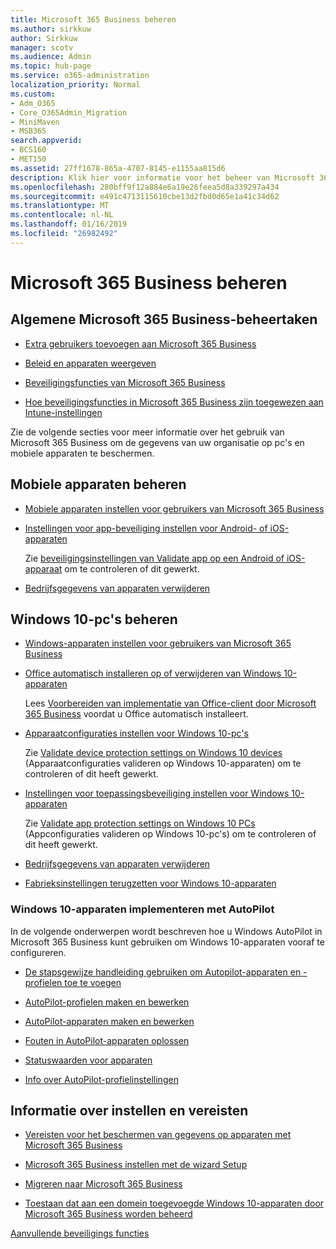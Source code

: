 ```yaml
---
title: Microsoft 365 Business beheren
ms.author: sirkkuw
author: Sirkkuw
manager: scotv
ms.audience: Admin
ms.topic: hub-page
ms.service: o365-administration
localization_priority: Normal
ms.custom:
- Adm_O365
- Core_O365Admin_Migration
- MiniMaven
- MSB365
search.appverid:
- BCS160
- MET150
ms.assetid: 27ff1678-865a-4707-8145-e1155aa815d6
description: Klik hier voor informatie voor het beheer van Microsoft 365 Business gerelateerde taken admin, mobiele apparaten Windows 10PCs en veel dergelijke taken.
ms.openlocfilehash: 280bff9f12a884e6a19e26feea5d8a339297a434
ms.sourcegitcommit: e491c4713115610cbe13d2fbd0d65e1a41c34d62
ms.translationtype: MT
ms.contentlocale: nl-NL
ms.lasthandoff: 01/16/2019
ms.locfileid: "26982492"
---
```

# <a name="manage-microsoft-365-business"></a>Microsoft 365 Business beheren

## <a name="general-microsoft-365-business-admin-tasks"></a>Algemene Microsoft 365 Business-beheertaken

- [Extra gebruikers toevoegen aan Microsoft 365 Business](add-users-m365b.md)
    
- [Beleid en apparaten weergeven](view-policies-and-devices.md)
    
- [Beveiligingsfuncties van Microsoft 365 Business](security-features.md)
    
- [Hoe beveiligingsfuncties in Microsoft 365 Business zijn toegewezen aan Intune-instellingen](map-protection-features-to-intune-settings.md)
    
Zie de volgende secties voor meer informatie over het gebruik van Microsoft 365 Business om de gegevens van uw organisatie op pc's en mobiele apparaten te beschermen.
  
## <a name="manage-mobile-devices"></a>Mobiele apparaten beheren

- [Mobiele apparaten instellen voor gebruikers van Microsoft 365 Business](set-up-mobile-devices.md)
    
- [Instellingen voor app-beveiliging instellen voor Android- of iOS-apparaten](app-protection-settings-for-android-and-ios.md)
    
    Zie [beveiligingsinstellingen van Validate app op een Android of iOS-apparaat](validate-settings-on-android-or-ios.md) om te controleren of dit gewerkt. 
    
- [Bedrijfsgegevens van apparaten verwijderen](remove-company-data.md)
    
## <a name="manage-windows-10-pcs"></a>Windows 10-pc's beheren

- [Windows-apparaten instellen voor gebruikers van Microsoft 365 Business](set-up-windows-devices.md)
    
- [Office automatisch installeren op of verwijderen van Windows 10-apparaten](auto-install-or-uninstall-office.md)
    
    Lees [Voorbereiden van implementatie van Office-client door Microsoft 365 Business](prepare-for-office-client-deployment.md) voordat u Office automatisch installeert. 
    
- [Apparaatconfiguraties instellen voor Windows 10-pc's](protection-settings-for-windows-10-pcs.md)
    
    Zie [Validate device protection settings on Windows 10 devices](validate-settings-on-windows-10-pcs.md) (Apparaatconfiguraties valideren op Windows 10-apparaten) om te controleren of dit heeft gewerkt. 
    
- [Instellingen voor toepassingsbeveiliging instellen voor Windows 10-apparaten](protection-settings-for-windows-10-devices.md)
    
    Zie [Validate app protection settings on Windows 10 PCs](validate-protection-settings-on-windows-10-pcs.md) (Appconfiguraties valideren op Windows 10-pc's) om te controleren of dit heeft gewerkt. 
    
- [Bedrijfsgegevens van apparaten verwijderen](remove-company-data.md)
    
- [Fabrieksinstellingen terugzetten voor Windows 10-apparaten](reset-devices-to-factory-settings.md)
    
### <a name="use-autopilot-to-deploy-windows-10-devices"></a>Windows 10-apparaten implementeren met AutoPilot

In de volgende onderwerpen wordt beschreven hoe u Windows AutoPilot in Microsoft 365 Business kunt gebruiken om Windows 10-apparaten vooraf te configureren.
  
- [De stapsgewijze handleiding gebruiken om Autopilot-apparaten en -profielen toe te voegen](add-autopilot-devices-and-profile.md)
    
- [AutoPilot-profielen maken en bewerken](create-and-edit-autopilot-profiles.md)
    
- [AutoPilot-apparaten maken en bewerken](create-and-edit-autopilot-devices.md)
    
- [Fouten in AutoPilot-apparaten oplossen](troubleshoot-autopilot-errors.md)
    
- [Statuswaarden voor apparaten](device-states.md)
    
- [Info over AutoPilot-profielinstellingen](autopilot-profile-settings.md)
    
## <a name="set-up-and-pre-requisite-information"></a>Informatie over instellen en vereisten

- [Vereisten voor het beschermen van gegevens op apparaten met Microsoft 365 Business](pre-requisites-for-data-protection.md)
    
- [Microsoft 365 Business instellen met de wizard Setup](set-up.md)
    
- [Migreren naar Microsoft 365 Business](migrate-to-microsoft-365-business.md)
    
- [Toestaan dat aan een domein toegevoegde Windows 10-apparaten door Microsoft 365 Business worden beheerd](manage-windows-devices.md)
    
[Aanvullende beveiligings functies](security-features.md#additional-security-features)
    

  

